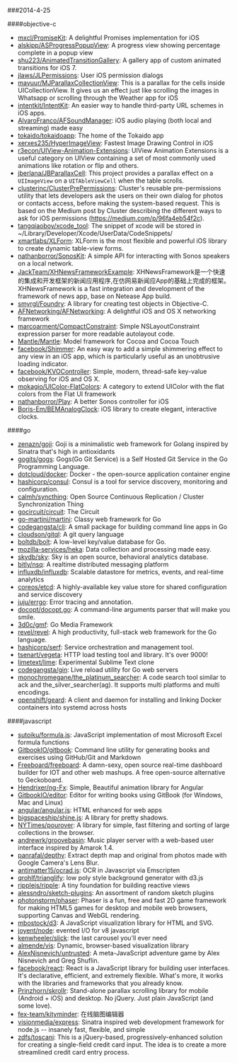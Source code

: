 ###2014-4-25

####objective-c
* [mxcl/PromiseKit](https://github.com/mxcl/PromiseKit): A delightful Promises implementation for iOS
* [alskipp/ASProgressPopupView](https://github.com/alskipp/ASProgressPopupView): A progress view showing percentage complete in a popup view 
* [shu223/AnimatedTransitionGallery](https://github.com/shu223/AnimatedTransitionGallery): A gallery app of custom animated transitions for iOS 7.
* [jlaws/JLPermissions](https://github.com/jlaws/JLPermissions): User iOS permission dialogs
* [mayuur/MJParallaxCollectionView](https://github.com/mayuur/MJParallaxCollectionView): This is a parallax for the cells inside UICollectionView. It gives us an effect just like scrolling the images in Whatsapp or scrolling through the Weather app for iOS
* [intentkit/IntentKit](https://github.com/intentkit/IntentKit): An easier way to handle third-party URL schemes in iOS apps.
* [AlvaroFranco/AFSoundManager](https://github.com/AlvaroFranco/AFSoundManager): iOS audio playing (both local and streaming) made easy
* [tokaido/tokaidoapp](https://github.com/tokaido/tokaidoapp): The home of the Tokaido app
* [xerxes235/HyperImageView](https://github.com/xerxes235/HyperImageView): Fastest Image Drawing Control in iOS
* [r3econ/UIView-Animation-Extensions](https://github.com/r3econ/UIView-Animation-Extensions): UIView Animation Extensions is a useful category on UIView containing a set of most commonly used animations like rotation or flip and others.
* [jberlana/JBParallaxCell](https://github.com/jberlana/JBParallaxCell): This project provides a parallax effect on a `UIImageView` on a `UITAbleViewCell` when the table scrolls.
* [clusterinc/ClusterPrePermissions](https://github.com/clusterinc/ClusterPrePermissions): Cluster's reusable pre-permissions utility that lets developers ask the users on their own dialog for photos or contacts access, before making the system-based request. This is based on the Medium post by Cluster describing the different ways to ask for iOS permissions (https://medium.com/p/96fa4eb54f2c).
* [tangqiaoboy/xcode_tool](https://github.com/tangqiaoboy/xcode_tool): The snippet of xcode will be stored in ~/Library/Developer/Xcode/UserData/CodeSnippets/
* [xmartlabs/XLForm](https://github.com/xmartlabs/XLForm): XLForm is the most flexible and powerful iOS library to create dynamic table-view forms.
* [nathanborror/SonosKit](https://github.com/nathanborror/SonosKit): A simple API for interacting with Sonos speakers on a local network.
* [JackTeam/XHNewsFrameworkExample](https://github.com/JackTeam/XHNewsFrameworkExample): XHNewsFramework是一个快速的集成和开发框架的新闻应用程序,在仿网易新闻应App的基础上完成的框架。XHNewsFramework is a fast integration and development of the framework of news app, base on Netease App build.
* [smyrgl/Foundry](https://github.com/smyrgl/Foundry): A library for creating test objects in Objective-C.
* [AFNetworking/AFNetworking](https://github.com/AFNetworking/AFNetworking): A delightful iOS and OS X networking framework
* [marcoarment/CompactConstraint](https://github.com/marcoarment/CompactConstraint): Simple NSLayoutConstraint expression parser for more readable autolayout code.
* [Mantle/Mantle](https://github.com/Mantle/Mantle): Model framework for Cocoa and Cocoa Touch
* [facebook/Shimmer](https://github.com/facebook/Shimmer): An easy way to add a simple shimmering effect to any view in an iOS app, which is particularly useful as an unobtrusive loading indicator.
* [facebook/KVOController](https://github.com/facebook/KVOController): Simple, modern, thread-safe key-value observing for iOS and OS X.
* [mokagio/UIColor-FlatColors](https://github.com/mokagio/UIColor-FlatColors): A category to extend UIColor with the flat colors from the Flat UI framework
* [nathanborror/Play](https://github.com/nathanborror/Play): A better Sonos controller for iOS
* [Boris-Em/BEMAnalogClock](https://github.com/Boris-Em/BEMAnalogClock): iOS library to create elegant, interactive clocks.

####go
* [zenazn/goji](https://github.com/zenazn/goji): Goji is a minimalistic web framework for Golang inspired by Sinatra that's high in antioxidants
* [gogits/gogs](https://github.com/gogits/gogs): Gogs(Go Git Service) is a Self Hosted Git Service in the Go Programming Language.
* [dotcloud/docker](https://github.com/dotcloud/docker): Docker - the open-source application container engine
* [hashicorp/consul](https://github.com/hashicorp/consul): Consul is a tool for service discovery, monitoring and configuration.
* [calmh/syncthing](https://github.com/calmh/syncthing): Open Source Continuous Replication / Cluster Synchronization Thing
* [gocircuit/circuit](https://github.com/gocircuit/circuit): The Circuit
* [go-martini/martini](https://github.com/go-martini/martini): Classy web framework for Go
* [codegangsta/cli](https://github.com/codegangsta/cli): A small package for building command line apps in Go
* [cloudson/gitql](https://github.com/cloudson/gitql): A git query language
* [boltdb/bolt](https://github.com/boltdb/bolt): A low-level key/value database for Go.
* [mozilla-services/heka](https://github.com/mozilla-services/heka): Data collection and processing made easy.
* [skydb/sky](https://github.com/skydb/sky): Sky is an open source, behavioral analytics database.
* [bitly/nsq](https://github.com/bitly/nsq): A realtime distributed messaging platform
* [influxdb/influxdb](https://github.com/influxdb/influxdb): Scalable datastore for metrics, events, and real-time analytics
* [coreos/etcd](https://github.com/coreos/etcd): A highly-available key value store for shared configuration and service discovery
* [juju/errgo](https://github.com/juju/errgo): Error tracing and annotation.
* [docopt/docopt.go](https://github.com/docopt/docopt.go): A command-line arguments parser that will make you smile.
* [3d0c/gmf](https://github.com/3d0c/gmf): Go Media Framework
* [revel/revel](https://github.com/revel/revel): A high productivity, full-stack web framework for the Go language.
* [hashicorp/serf](https://github.com/hashicorp/serf): Service orchestration and management tool.
* [tsenart/vegeta](https://github.com/tsenart/vegeta): HTTP load testing tool and library. It's over 9000!
* [limetext/lime](https://github.com/limetext/lime): Experimental Sublime Text clone
* [codegangsta/gin](https://github.com/codegangsta/gin): Live reload utility for Go web servers
* [monochromegane/the_platinum_searcher](https://github.com/monochromegane/the_platinum_searcher): A code search tool similar to ack and the_silver_searcher(ag). It supports multi platforms and multi encodings.
* [openshift/geard](https://github.com/openshift/geard): A client and daemon for installing and linking Docker containers into systemd across hosts

####javascript
* [sutoiku/formula.js](https://github.com/sutoiku/formula.js): JavaScript implementation of most Microsoft Excel formula functions
* [GitbookIO/gitbook](https://github.com/GitbookIO/gitbook): Command line utility for generating books and exercises using GitHub/Git and Markdown
* [Freeboard/freeboard](https://github.com/Freeboard/freeboard): A damn-sexy, open source real-time dashboard builder for IOT and other web mashups. A free open-source alternative to Geckoboard.
* [Hendrixer/ng-Fx](https://github.com/Hendrixer/ng-Fx): Simple, Beautiful animation library for Angular
* [GitbookIO/editor](https://github.com/GitbookIO/editor): Editor for writing books using GitBook (for Windows, Mac and Linux)
* [angular/angular.js](https://github.com/angular/angular.js): HTML enhanced for web apps
* [bigspaceship/shine.js](https://github.com/bigspaceship/shine.js): A library for pretty shadows.
* [NYTimes/pourover](https://github.com/NYTimes/pourover): A library for simple, fast filtering and sorting of large collections in the browser. 
* [andrewrk/groovebasin](https://github.com/andrewrk/groovebasin): Music player server with a web-based user interface inspired by Amarok 1.4.
* [panrafal/depthy](https://github.com/panrafal/depthy): Extract depth map and original from photos made with Google Camera's Lens Blur.
* [antimatter15/ocrad.js](https://github.com/antimatter15/ocrad.js): OCR in Javascript via Emscripten
* [qrohlf/trianglify](https://github.com/qrohlf/trianglify): low poly style background generator with d3.js
* [ripplejs/ripple](https://github.com/ripplejs/ripple): A tiny foundation for building reactive views
* [alessndro/sketch-plugins](https://github.com/alessndro/sketch-plugins): An assortment of random sketch plugins
* [photonstorm/phaser](https://github.com/photonstorm/phaser): Phaser is a fun, free and fast 2D game framework for making HTML5 games for desktop and mobile web browsers, supporting Canvas and WebGL rendering.
* [mbostock/d3](https://github.com/mbostock/d3): A JavaScript visualization library for HTML and SVG.
* [joyent/node](https://github.com/joyent/node): evented I/O for v8 javascript
* [kenwheeler/slick](https://github.com/kenwheeler/slick): the last carousel you'll ever need
* [almende/vis](https://github.com/almende/vis): Dynamic, browser-based visualization library
* [AlexNisnevich/untrusted](https://github.com/AlexNisnevich/untrusted): A meta-JavaScript adventure game by Alex Nisnevich and Greg Shuflin.
* [facebook/react](https://github.com/facebook/react): React is a JavaScript library for building user interfaces. It's declarative, efficient, and extremely flexible. What's more, it works with the libraries and frameworks that you already know.
* [Prinzhorn/skrollr](https://github.com/Prinzhorn/skrollr): Stand-alone parallax scrolling library for mobile (Android + iOS) and desktop. No jQuery. Just plain JavaScript (and some love).
* [fex-team/kityminder](https://github.com/fex-team/kityminder): 在线脑图编辑器
* [visionmedia/express](https://github.com/visionmedia/express): Sinatra inspired web development framework for node.js -- insanely fast, flexible, and simple
* [zdfs/toscani](https://github.com/zdfs/toscani): This is a jQuery-based, progressively-enhanced solution for creating a single-field credit card input. The idea is to create a more streamlined credit card entry process.
